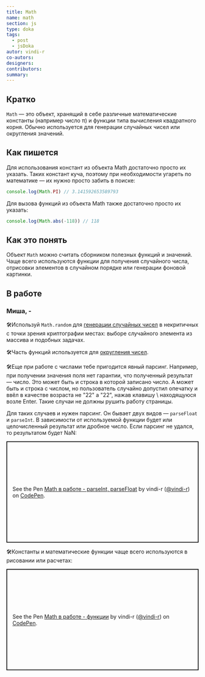```yaml
---
title: Math
name: math
section: js
type: doka
tags:
  - post
  - jsDoka
autor: vindi-r
co-autors:
designers:
contributors:
summary:
---
```


## Кратко

`Math` — это объект, хранящий в себе различные математические константы (например число π) и функции типа вычисления квадратного корня. Обычно используется для генерации случайных чисел или округления значений.

## Как пишется

Для использования констант из объекта Math достаточно просто их указать. Таких констант куча, поэтому при необходимости угареть по математике — их нужно просто забить в поиске:

```jsx
console.log(Math.PI) // 3.141592653589793
```

Для вызова функций из объекта Math также достаточно просто их указать:

```jsx
console.log(Math.abs(-118)) // 118
```

## Как это понять

Объект `Math` можно считать сборником полезных функций и значений. Чаще всего используются функции для получения случайного числа, отрисовки элементов в случайном порядке или генерации фоновой картинки.

## В работе

<h3>Миша, <span class="twitter">-</span></h3>

🛠Используй `Math.random` для [генерации случайных чисел](/posts/js/doka/math-random) в некритичных с точки зрения криптографии местах: выборе случайного элемента из массива и подобных задачах.

🛠Часть функций используется для [округления чисел](/posts/js/doka/math-floor).

🛠Еще при работе с числами тебе пригодится явный парсинг. Например, при получении значения поля нет гарантии, что полученный результат — число. Это может быть и строка в которой записано число. А может быть и строка с числом, но пользователь случайно допустил опечатку и ввёл в качестве возраста не "22" а "22\", нажав клавишу \ находящуюся возле Enter. Такие случаи не должны рушить работу страницы.

Для таких случаев и нужен парсинг. Он бывает двух видов — `parseFloat` и `parseInt`. В зависимости от используемой функции будет или целочисленный результат или дробное число. Если парсинг не удался, то результатом будет NaN:

<p class="codepen" data-height="265" data-theme-id="light" data-default-tab="js,result" data-user="vindi-r" data-slug-hash="YMewgy" style="height: 265px; box-sizing: border-box; display: flex; align-items: center; justify-content: center; border: 2px solid; margin: 1em 0; padding: 1em;" data-pen-title="Math в работе - parseInt, parseFloat">
  <span>See the Pen <a href="https://codepen.io/vindi-r/pen/YMewgy">
  Math в работе - parseInt, parseFloat</a> by vindi-r (<a href="https://codepen.io/vindi-r">@vindi-r</a>)
  on <a href="https://codepen.io">CodePen</a>.</span>
</p>

🛠Константы и математические функции чаще всего используются в рисовании или расчетах:

<p class="codepen" data-height="265" data-theme-id="light" data-default-tab="js,result" data-user="vindi-r" data-slug-hash="OGQNgz" style="height: 265px; box-sizing: border-box; display: flex; align-items: center; justify-content: center; border: 2px solid; margin: 1em 0; padding: 1em;" data-pen-title="Math в работе - функции">
  <span>See the Pen <a href="https://codepen.io/vindi-r/pen/OGQNgz">
  Math в работе - функции</a> by vindi-r (<a href="https://codepen.io/vindi-r">@vindi-r</a>)
  on <a href="https://codepen.io">CodePen</a>.</span>
</p>
<script async src="https://static.codepen.io/assets/embed/ei.js"></script>
